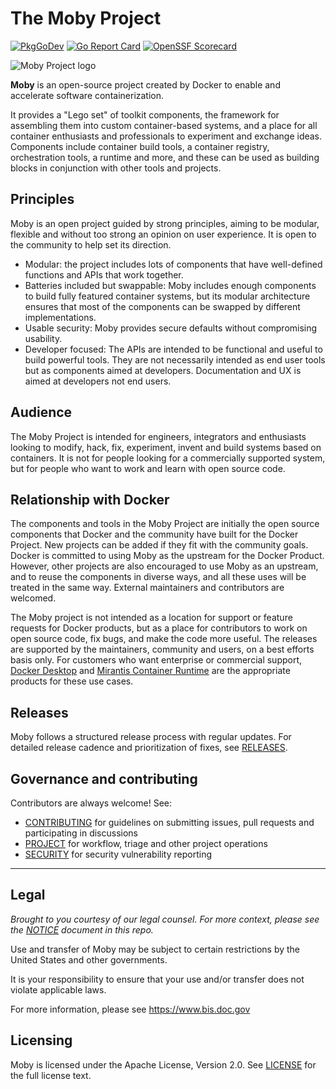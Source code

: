 # The Moby Project

[![PkgGoDev](https://pkg.go.dev/badge/github.com/docker/docker)](https://pkg.go.dev/github.com/docker/docker)
[![Go Report Card](https://goreportcard.com/badge/github.com/docker/docker)](https://goreportcard.com/report/github.com/docker/docker)
[![OpenSSF Scorecard](https://api.scorecard.dev/projects/github.com/moby/moby/badge)](https://scorecard.dev/viewer/?uri=github.com/moby/moby)

![Moby Project logo](docs/static_files/moby-project-logo.png "The Moby Project")

**Moby** is an open-source project created by Docker to enable and accelerate
software containerization.

It provides a "Lego set" of toolkit components, the framework for assembling
them into custom container-based systems, and a place for all container
enthusiasts and professionals to experiment and exchange ideas. Components
include container build tools, a container registry, orchestration tools, a
runtime and more, and these can be used as building blocks in conjunction with
other tools and projects.

## Principles

Moby is an open project guided by strong principles, aiming to be modular,
flexible and without too strong an opinion on user experience. It is open to the
community to help set its direction.

- Modular: the project includes lots of components that have well-defined
  functions and APIs that work together.
- Batteries included but swappable: Moby includes enough components to build
  fully featured container systems, but its modular architecture ensures that
  most of the components can be swapped by different implementations.
- Usable security: Moby provides secure defaults without compromising usability.
- Developer focused: The APIs are intended to be functional and useful to build
  powerful tools. They are not necessarily intended as end user tools but as
  components aimed at developers. Documentation and UX is aimed at developers
  not end users.

## Audience

The Moby Project is intended for engineers, integrators and enthusiasts looking
to modify, hack, fix, experiment, invent and build systems based on containers.
It is not for people looking for a commercially supported system, but for people
who want to work and learn with open source code.

## Relationship with Docker

The components and tools in the Moby Project are initially the open source
components that Docker and the community have built for the Docker Project. New
projects can be added if they fit with the community goals. Docker is committed
to using Moby as the upstream for the Docker Product. However, other projects
are also encouraged to use Moby as an upstream, and to reuse the components in
diverse ways, and all these uses will be treated in the same way. External
maintainers and contributors are welcomed.

The Moby project is not intended as a location for support or feature requests
for Docker products, but as a place for contributors to work on open source
code, fix bugs, and make the code more useful. The releases are supported by the
maintainers, community and users, on a best efforts basis only. For customers
who want enterprise or commercial support,
[Docker Desktop](https://www.docker.com/products/docker-desktop/) and
[Mirantis Container Runtime](https://www.mirantis.com/software/mirantis-container-runtime/)
are the appropriate products for these use cases.

##  Releases

Moby follows a structured release process with regular updates. For detailed
release cadence and prioritization of fixes, see
[RELEASES](/RELEASES.md).

## Governance and contributing

Contributors are always welcome! See:

- [CONTRIBUTING](/CONTRIBUTING.md) for
  guidelines on submitting issues, pull requests and participating in
  discussions
- [PROJECT](/PROJECT.md) for workflow,
  triage and other project operations
- [SECURITY](/SECURITY.md) for security
  vulnerability reporting

-----

## Legal

*Brought to you courtesy of our legal counsel. For more context,
please see the [NOTICE](/NOTICE) document in this repo.*

Use and transfer of Moby may be subject to certain restrictions by the
United States and other governments.

It is your responsibility to ensure that your use and/or transfer does not
violate applicable laws.

For more information, please see https://www.bis.doc.gov

## Licensing

Moby is licensed under the Apache License, Version 2.0. See
[LICENSE](/LICENSE) for the full
license text.
